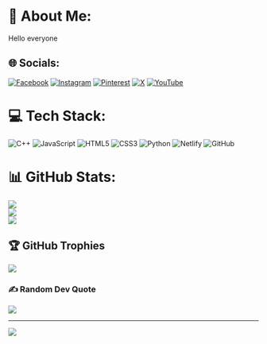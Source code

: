 # 💫 About Me:
Hello everyone


## 🌐 Socials:
[![Facebook](https://img.shields.io/badge/Facebook-%231877F2.svg?logo=Facebook&logoColor=white)](https://facebook.com/https://www.facebook.com/share/19h7BFFsEF/?mibextid=wwXIfr) [![Instagram](https://img.shields.io/badge/Instagram-%23E4405F.svg?logo=Instagram&logoColor=white)](https://instagram.com/https://www.instagram.com/ilhommirtojiyev1?igsh=MWNhZGU5NjY1MG93ag%3D%3D&utm_source=qr) [![Pinterest](https://img.shields.io/badge/Pinterest-%23E60023.svg?logo=Pinterest&logoColor=white)](https://pinterest.com/https://pin.it/RiB9UFDSD) [![X](https://img.shields.io/badge/X-black.svg?logo=X&logoColor=white)](https://x.com/@IlhomMirto12692) [![YouTube](https://img.shields.io/badge/YouTube-%23FF0000.svg?logo=YouTube&logoColor=white)](https://youtube.com/@@ilhommirtojiyev9876) 

# 💻 Tech Stack:
![C++](https://img.shields.io/badge/c++-%2300599C.svg?style=for-the-badge&logo=c%2B%2B&logoColor=white) ![JavaScript](https://img.shields.io/badge/javascript-%23323330.svg?style=for-the-badge&logo=javascript&logoColor=%23F7DF1E) ![HTML5](https://img.shields.io/badge/html5-%23E34F26.svg?style=for-the-badge&logo=html5&logoColor=white) ![CSS3](https://img.shields.io/badge/css3-%231572B6.svg?style=for-the-badge&logo=css3&logoColor=white) ![Python](https://img.shields.io/badge/python-3670A0?style=for-the-badge&logo=python&logoColor=ffdd54) ![Netlify](https://img.shields.io/badge/netlify-%23000000.svg?style=for-the-badge&logo=netlify&logoColor=#00C7B7) ![GitHub](https://img.shields.io/badge/github-%23121011.svg?style=for-the-badge&logo=github&logoColor=white)
# 📊 GitHub Stats:
![](https://github-readme-stats.vercel.app/api?username=ilhom71&theme=dark&hide_border=false&include_all_commits=false&count_private=false)<br/>
![](https://nirzak-streak-stats.vercel.app/?user=ilhom71&theme=dark&hide_border=false)<br/>
![](https://github-readme-stats.vercel.app/api/top-langs/?username=ilhom71&theme=dark&hide_border=false&include_all_commits=false&count_private=false&layout=compact)

## 🏆 GitHub Trophies
![](https://github-profile-trophy.vercel.app/?username=ilhom71&theme=radical&no-frame=false&no-bg=true&margin-w=4)

### ✍️ Random Dev Quote
![](https://quotes-github-readme.vercel.app/api?type=horizontal&theme=radical)

---
[![](https://visitcount.itsvg.in/api?id=ilhom71&icon=0&color=0)](https://visitcount.itsvg.in)

<!-- Proudly created with GPRM ( https://gprm.itsvg.in ) -->
